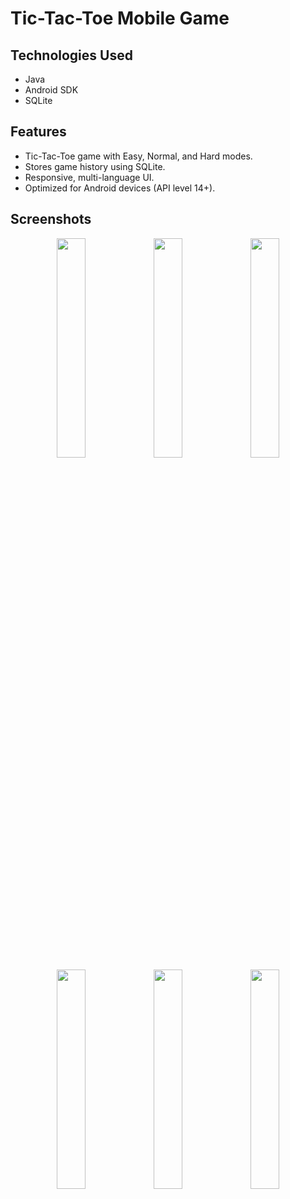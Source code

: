 # Tic-Tac-Toe Mobile Game

## Technologies Used
- Java
- Android SDK
- SQLite

## Features
- Tic-Tac-Toe game with Easy, Normal, and Hard modes.
- Stores game history using SQLite.
- Responsive, multi-language UI.
- Optimized for Android devices (API level 14+).

## Screenshots

<div align="center">
  <img src="https://github.com/user-attachments/assets/e7c477d7-fdec-4bec-839d-822c5e7e90a3" width="30%" />
  <img src="https://github.com/user-attachments/assets/3995fca4-8f96-4d5e-ace3-6b962954b8ba" width="30%" />
  <img src="https://github.com/user-attachments/assets/a1302c63-1ecd-4fc0-8a03-4653665f699f" width="30%" />
</div>

<div align="center">
  <img src="https://github.com/user-attachments/assets/8ddfb933-df8e-4f2a-ac11-e5a04053f306" width="30%" />
  <img src="https://github.com/user-attachments/assets/af92af93-76e7-4b34-8b18-9e305323c739" width="30%" />
  <img src="https://github.com/user-attachments/assets/d37a6721-6deb-4ad1-beb2-fa80646aaf11" width="30%" />
</div>



